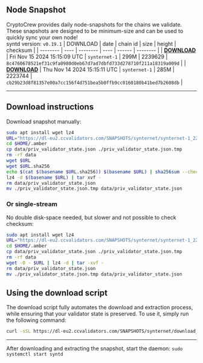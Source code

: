 ## Node Snapshot
CryptoCrew provides daily node-snapshots for the chains we validate. These snapshots are designed to be minimum-size and can be used to quickly sync your own node!  
syntd version: `v0.19.1`
| DOWNLOAD | date | chain id | size | height | checksum |
| -------- | ---- | -------- | ---- | ------ | -------- |
| **[DOWNLOAD](https://dl-eu2.ccvalidators.com/SNAPSHOTS/synternet/synternet-1_2239629.tar.lz4)** | Fri Nov 15 2024 15:15:09 UTC | `synternet-1` | 299M | 2239629 | `8c4760678521ef31c9fa0980d0eb67d7ad7dbfd733d278710f211a18319a009d` |
| **[DOWNLOAD](https://dl-eu2.ccvalidators.com/SNAPSHOTS/synternet/synternet-1_2223744.tar.lz4)** | Thu Nov 14 2024 15:15:11 UTC | `synternet-1` | 285M | 2223744 | `cb29b23d8f81357e00a7cc156f4d751bea5b0ffb9cc0160180b41bed7b2608db` |

---

## Download instructions
Download snapshot manually:
```sh
sudo apt install wget lz4
URL="https://dl-eu2.ccvalidators.com/SNAPSHOTS/synternet/synternet-1_2239629.tar.lz4"
cd $HOME/.amber
cp data/priv_validator_state.json ./priv_validator_state.json.tmp
rm -rf data
wget $URL
wget $URL.sha256
echo $(cat $(basename $URL.sha256)) $(basename $URL) | sha256sum --check
lz4 -d $(basename $URL) | tar xvf -
rm data/priv_validator_state.json
mv ./priv_validator_state.json.tmp data/priv_validator_state.json
```

### Or single-stream
No double disk-space needed, but slower and not possible to check checksum:
```sh
sudo apt install wget lz4
URL="https://dl-eu2.ccvalidators.com/SNAPSHOTS/synternet/synternet-1_2239629.tar.lz4"
cd $HOME/.amber
cp data/priv_validator_state.json ./priv_validator_state.json.tmp
rm -rf data
wget -O - $URL | lz4 -d | tar -xvf -
rm data/priv_validator_state.json
mv ./priv_validator_state.json.tmp data/priv_validator_state.json
```





## Using the download script

The download script fully automates the download and extraction process, while ensuring that your validator state is preserved. To use it, simply run the following command:
```sh
curl -sSL https://dl-eu2.ccvalidators.com/SNAPSHOTS/synternet/download_snapshot.sh | bash
```
---

After downloading and extracting the snapshot, start the daemon: `sudo systemctl start syntd`

